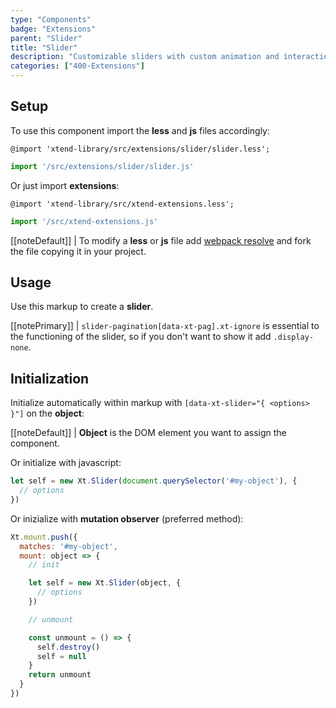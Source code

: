 ```yaml
---
type: "Components"
badge: "Extensions"
parent: "Slider"
title: "Slider"
description: "Customizable sliders with custom animation and interaction."
categories: ["400-Extensions"]
---
```


## Setup

To use this component import the **less** and **js** files accordingly:

```less
@import 'xtend-library/src/extensions/slider/slider.less';
```

```jsx
import '/src/extensions/slider/slider.js'
```

Or just import **extensions**:

```less
@import 'xtend-library/src/xtend-extensions.less';
```

```jsx
import '/src/xtend-extensions.js'
```

[[noteDefault]]
| To modify a **less** or **js** file add [webpack resolve](/introduction/setup#usage-webpack) and fork the file copying it in your project.

## Usage

Use this markup to create a **slider**.

<script type="text/plain" class="language-markup">
  <div class="slider" data-xt-slider>

    <div class="slides">
      <ul class="slides-inner">

        <li class="slide">
          <div class="slide-inner">
            <!-- content -->
          </div>
        </li>

        <li class="slide">
          <div class="slide-inner">
            <!-- content -->
          </div>
        </li>

      </ul>
    </div>

    <nav class="slider-pagination">
      <button type="button" class="btn btn-default xt-ignore" data-xt-pag title="Slide xt-num">
      </button>
    </nav>

  </div>
</script>

[[notePrimary]]
| `slider-pagination[data-xt-pag].xt-ignore` is essential to the functioning of the slider, so if you don't want to show it add `.display-none`.

## Initialization

Initialize automatically within markup with `[data-xt-slider="{ <options> }"]` on the **object**:

[[noteDefault]]
| **Object** is the DOM element you want to assign the component.

Or initialize with javascript:

```js
let self = new Xt.Slider(document.querySelector('#my-object'), {
  // options
})
```

Or inizialize with **mutation observer** (preferred method):

```js
Xt.mount.push({
  matches: '#my-object',
  mount: object => {
    // init

    let self = new Xt.Slider(object, {
      // options
    })

    // unmount

    const unmount = () => {
      self.destroy()
      self = null
    }
    return unmount
  }
})
```
